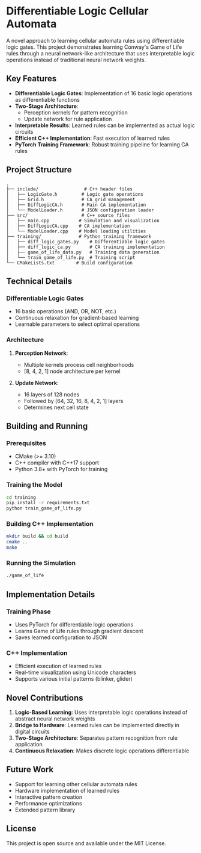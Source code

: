 # Differentiable Logic Cellular Automata

A novel approach to learning cellular automata rules using differentiable logic gates. This project demonstrates learning Conway's Game of Life rules through a neural network-like architecture that uses interpretable logic operations instead of traditional neural network weights.

## Key Features

- **Differentiable Logic Gates**: Implementation of 16 basic logic operations as differentiable functions
- **Two-Stage Architecture**: 
  - Perception kernels for pattern recognition
  - Update network for rule application
- **Interpretable Results**: Learned rules can be implemented as actual logic circuits
- **Efficient C++ Implementation**: Fast execution of learned rules
- **PyTorch Training Framework**: Robust training pipeline for learning CA rules

## Project Structure

```
.
├── include/                 # C++ header files
│   ├── LogicGate.h         # Logic gate operations
│   ├── Grid.h              # CA grid management
│   ├── DiffLogicCA.h       # Main CA implementation
│   └── ModelLoader.h       # JSON configuration loader
├── src/                    # C++ source files
│   ├── main.cpp           # Simulation and visualization
│   ├── DiffLogicCA.cpp    # CA implementation
│   └── ModelLoader.cpp    # Model loading utilities
├── training/              # Python training framework
│   ├── diff_logic_gates.py    # Differentiable logic gates
│   ├── diff_logic_ca.py       # CA training implementation
│   ├── game_of_life_data.py   # Training data generation
│   └── train_game_of_life.py  # Training script
└── CMakeLists.txt        # Build configuration
```

## Technical Details

### Differentiable Logic Gates
- 16 basic operations (AND, OR, NOT, etc.)
- Continuous relaxation for gradient-based learning
- Learnable parameters to select optimal operations

### Architecture
1. **Perception Network**:
   - Multiple kernels process cell neighborhoods
   - [8, 4, 2, 1] node architecture per kernel
   
2. **Update Network**:
   - 16 layers of 128 nodes
   - Followed by [64, 32, 16, 8, 4, 2, 1] layers
   - Determines next cell state

## Building and Running

### Prerequisites
- CMake (>= 3.10)
- C++ compiler with C++17 support
- Python 3.8+ with PyTorch for training

### Training the Model
```bash
cd training
pip install -r requirements.txt
python train_game_of_life.py
```

### Building C++ Implementation
```bash
mkdir build && cd build
cmake ..
make
```

### Running the Simulation
```bash
./game_of_life
```

## Implementation Details

### Training Phase
- Uses PyTorch for differentiable logic operations
- Learns Game of Life rules through gradient descent
- Saves learned configuration to JSON

### C++ Implementation
- Efficient execution of learned rules
- Real-time visualization using Unicode characters
- Supports various initial patterns (blinker, glider)

## Novel Contributions

1. **Logic-Based Learning**: Uses interpretable logic operations instead of abstract neural network weights
2. **Bridge to Hardware**: Learned rules can be implemented directly in digital circuits
3. **Two-Stage Architecture**: Separates pattern recognition from rule application
4. **Continuous Relaxation**: Makes discrete logic operations differentiable

## Future Work

- Support for learning other cellular automata rules
- Hardware implementation of learned rules
- Interactive pattern creation
- Performance optimizations
- Extended pattern library

## License

This project is open source and available under the MIT License.
